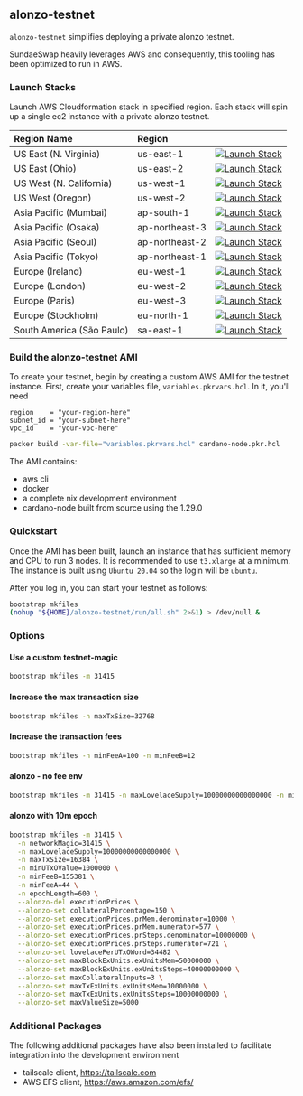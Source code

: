 alonzo-testnet
-------------

`alonzo-testnet` simplifies deploying a private alonzo testnet.

SundaeSwap heavily leverages AWS and consequently, this tooling has 
been optimized to run in AWS.

### Launch Stacks

Launch AWS Cloudformation stack in specified region.  Each stack will spin up a single ec2 instance with a
private alonzo testnet.

Region Name               | Region         |         |
:---                      | :---           | :---   |
US East (N. Virginia)     | us-east-1      | [![Launch Stack](https://cdn.sundaeswap.finance/cloudformation-launch-stack.png)](https://console.aws.amazon.com/cloudformation/home?region=us-east-1#/stacks/new?stackName=alonzo-testnet&templateURL=https://s3.amazonaws.com/sundaeswap-oss/alonzo-testnet/alonzo-testnet-us-east-1.template)
US East (Ohio)            | us-east-2      | [![Launch Stack](https://cdn.sundaeswap.finance/cloudformation-launch-stack.png)](https://console.aws.amazon.com/cloudformation/home?region=us-east-2#/stacks/new?stackName=alonzo-testnet&templateURL=https://s3.amazonaws.com/sundaeswap-oss/alonzo-testnet/alonzo-testnet-us-east-2.template)
US West (N. California)   | us-west-1      | [![Launch Stack](https://cdn.sundaeswap.finance/cloudformation-launch-stack.png)](https://console.aws.amazon.com/cloudformation/home?region=us-west-1#/stacks/new?stackName=alonzo-testnet&templateURL=https://s3.amazonaws.com/sundaeswap-oss/alonzo-testnet/alonzo-testnet-us-west-1.template)
US West (Oregon)          | us-west-2      | [![Launch Stack](https://cdn.sundaeswap.finance/cloudformation-launch-stack.png)](https://console.aws.amazon.com/cloudformation/home?region=us-west-2#/stacks/new?stackName=alonzo-testnet&templateURL=https://s3.amazonaws.com/sundaeswap-oss/alonzo-testnet/alonzo-testnet-us-west-2.template)
Asia Pacific (Mumbai)     | ap-south-1     | [![Launch Stack](https://cdn.sundaeswap.finance/cloudformation-launch-stack.png)](https://console.aws.amazon.com/cloudformation/home?region=eu-west-1#/stacks/new?stackName=alonzo-testnet&templateURL=https://s3.amazonaws.com/sundaeswap-oss/alonzo-testnet/alonzo-testnet-ap-south-1.template)
Asia Pacific (Osaka)      | ap-northeast-3 | [![Launch Stack](https://cdn.sundaeswap.finance/cloudformation-launch-stack.png)](https://console.aws.amazon.com/cloudformation/home?region=eu-west-1#/stacks/new?stackName=alonzo-testnet&templateURL=https://s3.amazonaws.com/sundaeswap-oss/alonzo-testnet/alonzo-testnet-ap-northeast-3.template)
Asia Pacific (Seoul)      | ap-northeast-2 | [![Launch Stack](https://cdn.sundaeswap.finance/cloudformation-launch-stack.png)](https://console.aws.amazon.com/cloudformation/home?region=eu-west-1#/stacks/new?stackName=alonzo-testnet&templateURL=https://s3.amazonaws.com/sundaeswap-oss/alonzo-testnet/alonzo-testnet-ap-northeast-2.template)
Asia Pacific (Tokyo)      | ap-northeast-1 | [![Launch Stack](https://cdn.sundaeswap.finance/cloudformation-launch-stack.png)](https://console.aws.amazon.com/cloudformation/home?region=eu-west-1#/stacks/new?stackName=alonzo-testnet&templateURL=https://s3.amazonaws.com/sundaeswap-oss/alonzo-testnet/alonzo-testnet-ap-northeast-1.template)
Europe (Ireland)          | eu-west-1      | [![Launch Stack](https://cdn.sundaeswap.finance/cloudformation-launch-stack.png)](https://console.aws.amazon.com/cloudformation/home?region=eu-west-1#/stacks/new?stackName=alonzo-testnet&templateURL=https://s3.amazonaws.com/sundaeswap-oss/alonzo-testnet/alonzo-testnet-eu-west-1.template)
Europe (London)           | eu-west-2      | [![Launch Stack](https://cdn.sundaeswap.finance/cloudformation-launch-stack.png)](https://console.aws.amazon.com/cloudformation/home?region=eu-west-1#/stacks/new?stackName=alonzo-testnet&templateURL=https://s3.amazonaws.com/sundaeswap-oss/alonzo-testnet/alonzo-testnet-eu-west-2.template)
Europe (Paris)            | eu-west-3      | [![Launch Stack](https://cdn.sundaeswap.finance/cloudformation-launch-stack.png)](https://console.aws.amazon.com/cloudformation/home?region=eu-west-1#/stacks/new?stackName=alonzo-testnet&templateURL=https://s3.amazonaws.com/sundaeswap-oss/alonzo-testnet/alonzo-testnet-eu-west-3.template)
Europe (Stockholm)        | eu-north-1	   | [![Launch Stack](https://cdn.sundaeswap.finance/cloudformation-launch-stack.png)](https://console.aws.amazon.com/cloudformation/home?region=eu-west-1#/stacks/new?stackName=alonzo-testnet&templateURL=https://s3.amazonaws.com/sundaeswap-oss/alonzo-testnet/alonzo-testnet-eu-north-1.template)
South America (São Paulo) | sa-east-1      | [![Launch Stack](https://cdn.sundaeswap.finance/cloudformation-launch-stack.png)](https://console.aws.amazon.com/cloudformation/home?region=eu-west-1#/stacks/new?stackName=alonzo-testnet&templateURL=https://s3.amazonaws.com/sundaeswap-oss/alonzo-testnet/alonzo-testnet-sa-east-1.template)


### Build the alonzo-testnet AMI

To create your testnet, begin by creating a custom AWS AMI for the testnet
instance.  First, create your variables file, `variables.pkrvars.hcl`.  In
it, you'll need

```hcl
region    = "your-region-here"
subnet_id = "your-subnet-here"
vpc_id    = "your-vpc-here"
```

```bash
packer build -var-file="variables.pkrvars.hcl" cardano-node.pkr.hcl
```

The AMI contains:

* aws cli
* docker
* a complete nix development environment
* cardano-node built from source using the 1.29.0

### Quickstart

Once the AMI has been built, launch an instance that has sufficient memory and CPU 
to run 3 nodes.  It is recommended to use `t3.xlarge` at a minimum.  The instance
is built using `Ubuntu 20.04` so the login will be `ubuntu`.

After you log in, you can start your testnet as follows:

```bash
bootstrap mkfiles
(nohup "${HOME}/alonzo-testnet/run/all.sh" 2>&1) > /dev/null &
```

### Options

#### Use a custom testnet-magic

```bash
bootstrap mkfiles -m 31415
```

#### Increase the max transaction size

```bash
bootstrap mkfiles -n maxTxSize=32768
```

#### Increase the transaction fees

```bash
bootstrap mkfiles -n minFeeA=100 -n minFeeB=12
```

#### alonzo - no fee env

```bash
bootstrap mkfiles -m 31415 -n maxLovelaceSupply=10000000000000000 -n minFeeA=0
```

#### alonzo with 10m epoch

```bash
bootstrap mkfiles -m 31415 \
  -n networkMagic=31415 \
  -n maxLovelaceSupply=10000000000000000 \
  -n maxTxSize=16384 \
  -n minUTxOValue=1000000 \
  -n minFeeB=155381 \
  -n minFeeA=44 \
  -n epochLength=600 \
  --alonzo-del executionPrices \
  --alonzo-set collateralPercentage=150 \
  --alonzo-set executionPrices.prMem.denominator=10000 \
  --alonzo-set executionPrices.prMem.numerator=577 \
  --alonzo-set executionPrices.prSteps.denominator=10000000 \
  --alonzo-set executionPrices.prSteps.numerator=721 \
  --alonzo-set lovelacePerUTxOWord=34482 \
  --alonzo-set maxBlockExUnits.exUnitsMem=50000000 \
  --alonzo-set maxBlockExUnits.exUnitsSteps=40000000000 \
  --alonzo-set maxCollateralInputs=3 \
  --alonzo-set maxTxExUnits.exUnitsMem=10000000 \
  --alonzo-set maxTxExUnits.exUnitsSteps=10000000000 \
  --alonzo-set maxValueSize=5000
```

### Additional Packages

The following additional packages have also been installed to facilitate
integration into the development environment

* tailscale client, https://tailscale.com
* AWS EFS client, https://aws.amazon.com/efs/
